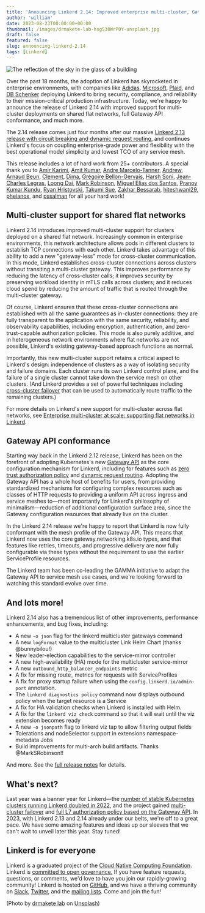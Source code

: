 ```yaml
---
title: 'Announcing Linkerd 2.14: Improved enterprise multi-cluster, Gateway API conformance, and more!'
author: 'william'
date: 2023-08-23T00:00:00+00:00
thumbnail: /images/drmakete-lab-hsg538WrP0Y-unsplash.jpg
draft: false
featured: false
slug: announcing-linkerd-2.14
tags: [Linkerd]
---
```


![The reflection of the sky in the glass of a
building](/images/drmakete-lab-hsg538WrP0Y-unsplash.jpg)

Over the past 18 months, the adoption of Linkerd has skyrocketed in enterprise
environments, with companies like
[Adidas](https://buoyant.io/case-studies/adidas),
[Microsoft](https://buoyant.io/case-studies/xbox),
[Plaid](https://www.cncf.io/blog/2023/07/17/plaid-pain-free-deployments-at-global-scale/),
and [DB Schenker](https://buoyant.io/case-studies/schenker) deploying Linkerd to
bring security, compliance, and reliability to their mission-critical production
infrastructure. Today, we're happy to announce the release of Linkerd 2.14 with
improved support for multi-cluster deployments on shared flat networks, full
Gateway API conformance, and much more.

The 2.14 release comes just four months after our massive [Linkerd 2.13 release
with circuit breaking and dynamic request
routing](https://buoyant.io/blog/announcing-linkerd-2-13-circuit-breaking-dynamic-request-routing-fips),
and continues Linkerd's focus on coupling enterprise-grade power and flexibility
with the best operational model simplicity and lowest TCO of any service mesh.

This release includes a lot of hard work from 25+ contributors. A special thank
you to [Amir Karimi](https://github.com/AMK9978), [Amit
Kumar](https://github.com/amit-62), [Andre
Marcelo-Tanner](https://github.com/kzap),
[Andrew](https://github.com/andrew-gropyus), [Arnaud
Beun](https://github.com/bunnybilou), [Clement](https://github.com/proxfly),
[Dima](https://github.com/krabradosty), [Grégoire
Bellon-Gervais](https://github.com/albundy83), [Harsh
Soni](https://github.com/harsh020), [Jean-Charles
Legras](https://github.com/jclegras), [Loong Dai](https://github.com/daixiang0),
[Mark Robinson](https://github.com/MarkSRobinson), [Miguel Elias dos
Santos](https://github.com/migueleliasweb), [Pranoy Kumar
Kundu](https://github.com/pranoyk), [Ryan
Hristovski](https://github.com/ryanhristovski), [Takumi
Sue](https://github.com/mikutas), [Zakhar Bessarab](https://github.com/zekker6),
[hiteshwani29](https://github.com/hiteshwani29),
[pheianox](https://github.com/pheianox), and
[pssalman](https://github.com/pssalman) for all your hard work!

## Multi-cluster support for shared flat networks

Linkerd 2.14 introduces improved multi-cluster support for clusters deployed on
a shared flat network. Increasingly common in enterprise environments, this
network architecture allows pods in different clusters to establish TCP
connections with each other. Linkerd takes advantage of this ability to add a
new "gateway-less" mode for cross-cluster communication. In this mode, Linkerd
establishes cross-cluster connections across clusters without transiting a
multi-cluster gateway. This improves performance by reducing the latency of
cross-cluster calls; it improves security by preserving workload identity in
mTLS calls across clusters; and it reduces cloud spend by reducing the amount of
traffic that is routed through the multi-cluster gateway.

Of course, Linkerd ensures that these cross-cluster connections are established
with all the same guarantees as in-cluster connections: they are fully
transparent to the application with the same security, reliability, and
observability capabilities, including encryption, authentication, and
zero-trust-capable authorization policies. This mode is also purely additive,
and in heterogeneous network environments where flat networks are not possible,
Linkerd's existing gateway-based approach functions as normal.

Importantly, this new multi-cluster support retains a critical aspect to
Linkerd's design: independence of clusters as a way of isolating security and
failure domains. Each cluster runs its own Linkerd control plane, and the
failure of a single cluster cannot take down the service mesh on other clusters.
(And Linkerd provides a set of powerful techniques including [cross-cluster
failover](/2.14/tasks/automatic-failover/) that can be used to automatically
route traffic to the remaining clusters.)

For more details on Linkerd's new support for multi-cluster across flat
networks, see [Enterprise multi-cluster at scale: supporting flat networks in
Linkerd](/2023/07/20/enterprise-multi-cluster-at-scale-supporting-flat-networks-in-linkerd/).

## Gateway API conformance

Starting way back in the Linkerd 2.12 release, Linkerd has been on the forefront
of adopting Kubernetes's new [Gateway API](https://gateway-api.sigs.k8s.io/) as
the core configuration mechanism for Linkerd, including for features such as
[zero trust authorization
policy](https://linkerd.io/2.13/features/server-policy/) and [dynamic request
routing](https://linkerd.io/2.13/features/request-routing/). Adopting the
Gateway API has a whole host of benefits for users, from providing standardized
mechanisms for configuring complex resources such as classes of HTTP requests to
providing a uniform API across ingress and service meshes to—most importantly
for Linkerd's philosophy of minimalism—reduction of additional configuration
surface area, since the Gateway configuration resources that already live on the
cluster.

In the Linkerd 2.14 release we're happy to report that Linkerd is now fully
conformant with the mesh profile of the Gateway API. This means that Linkerd now
uses the core gateway.networking.k8s.io types, and that features like retries,
timeouts, and progressive delivery are now fully configurable via these types
without the requirement to use the earlier ServiceProfile resources.

The Linkerd team has been co-leading the GAMMA initiative to adapt the Gateway
API to service mesh use cases, and we're looking forward to watching this
standard evolve over time.

## And lots more!

Linkerd 2.14 also has a tremendous list of other improvements, performance
enhancements, and bug fixes, including:

* A new `-o json` flag for the linkerd multicluster gateways command
* A new `logFormat` value to the multicluster Link Helm Chart (thanks
  @bunnybilou!)
* New leader-election capabilities to the service-mirror controller
* A new high-availability (HA) mode for the multicluster service-mirror
* A new `outbound_http_balancer_endpoints` metric
* A fix for missing route_ metrics for requests with ServiceProfiles
* A fix for proxy startup failure when using the `config.linkerd.io/admin-port`
  annotation.
* The `linkerd diagnostics policy` command now displays outbound policy when
   the target resource is a Service
* A fix for HA validation checks when Linkerd is installed with Helm.
* A fix for the `linkerd viz check` command so that it will wait until the viz
  extension becomes ready
* A new `-o jsonpath` flag to linkerd viz tap to allow filtering output fields
* Tolerations and nodeSelector support in extensions namespace-metadata Jobs
* Build improvements for multi-arch build artifacts. Thanks @MarkSRobinson!!

And more. See the [full release
notes](https://github.com/linkerd/linkerd2/releases/tag/stable-2.14.0) for
details.

## What's next?

Last year was a banner year for Linkerd—the [number of stable Kubernetes
clusters running Linkerd doubled in
2022](https://linkerd.io/2022/12/28/service-mesh-2022-recap-ebpf-gateway-api/),
and the project gained [multi-cluster
failover](https://linkerd.io/2022/03/09/announcing-automated-multi-cluster-failover-for-kubernetes/)
and [full L7 authorization policy based on the Gateway
API](https://buoyant.io/blog/announcing-linkerd-2-12). In 2023, with Linkerd
2.13 and 2.14 already under our belts, we're off to a great pace. We have some
amazing features and ideas up our sleeves that we can't wait to unveil later
this year. Stay tuned!

## Linkerd is for everyone

Linkerd is a graduated project of the [Cloud Native Computing
Foundation](https://cncf.io/). Linkerd is [committed to open
governance.](/2019/10/03/linkerds-commitment-to-open-governance/) If you have
feature requests, questions, or comments, we'd love to have you join our
rapidly-growing community! Linkerd is hosted on
[GitHub](https://github.com/linkerd/), and we have a thriving community on
[Slack](https://slack.linkerd.io/), [Twitter](https://twitter.com/linkerd), and
the [mailing lists](/community/get-involved/). Come and join the fun!

(Photo by [drmakete lab](https://unsplash.com/@drmakete?utm_source=unsplash&utm_medium=referral&utm_content=creditCopyText)
on
[Unsplash](https://unsplash.com/photos/hsg538WrP0Y?utm_source=unsplash&utm_medium=referral&utm_content=creditCopyText))
